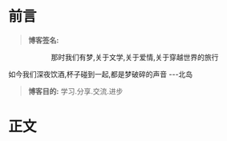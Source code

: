 # 前言
> **博客签名:**
<p style="text-align:center">那时我们有梦,关于文学,关于爱情,关于穿越世界的旅行</p>
<p>如今我们深夜饮酒,杯子碰到一起,都是梦破碎的声音  ---北岛</p>

> **博客目的:** 学习.分享.交流.进步
# 正文

